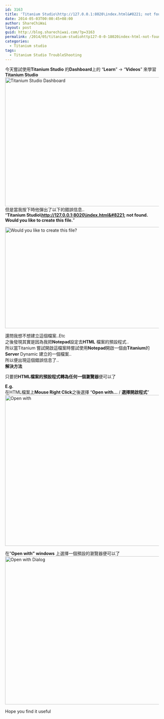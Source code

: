 ```yaml
---
id: 3163
title: 'Titanium Studio\http://127.0.0.1:8020\index.html&#8221; not found. Would you like to create this file.'
date: 2014-05-03T00:00:45+08:00
author: ShareChiWai
layout: post
guid: http://blog.sharechiwai.com/?p=3163
permalink: /2014/05/titanium-studiohttp127-0-0-18020index-html-not-found-would-you-like-to-create-this-file/
categories:
  - Titanium studio
tags:
  - Titanium Studio TroubleShooting
---
```

今天嘗試使用**Titanium Studio** 的**Dashboard**上的 &#8220;**Learn**&#8221; -> &#8220;**Videos**&#8221; 來學習 **Titanium Studio**  
<img class="alignnone" src="https://i1.wp.com/farm3.static.flickr.com/2902/14050438109_6b35974219_z.jpg?resize=625%2C423" alt="Titanium Studio Dashboard" width="625" height="423" data-recalc-dims="1" />  
但是當我按下時他彈出了以下的錯誤信息..  
&#8220;**Titanium Studio\http://127.0.0.1:8020\index.html&#8221; not found. Would you like to create this file.**&#8221;

<img class="alignnone" src="https://i0.wp.com/farm3.static.flickr.com/2898/14235331675_3489f7b790_z.jpg?resize=591%2C332" alt="Would you like to create this file?" width="591" height="332" data-recalc-dims="1" /> 

還問我想不想建立這個檔案..Etc  
之後發現其實是因為我把**Notepad**設定去**HTML** 檔案的預設程式..  
所以當Titanium 嘗試開啟這檔案時嘗試使用**Notepad**開啟一個由**Titanium**的**Server** Dynamic 建立的一個檔案..  
所以便出現這個錯誤信息了..  
**解決方法**

只要把**HTML檔案的預設程式轉為任何一個瀏覽器**便可以了

**E.g.**  
在HTML檔案上**Mouse Right Click**之後選擇 &#8220;**Open with&#8230;** / **選擇開啟程式**&#8221;  
<img class="alignnone" src="https://i2.wp.com/farm3.static.flickr.com/2921/14050586857_b9599fe3e3_z.jpg?resize=553%2C495" alt="Open with" width="553" height="495" data-recalc-dims="1" /> 

在&#8221;**Open with&#8221;** **windows** 上選擇一個預設的瀏覽器便可以了  
<img class="alignnone" src="https://i2.wp.com/farm3.static.flickr.com/2920/14257354113_1fe8917f37_z.jpg?resize=587%2C486" alt="Open with Dialog" width="587" height="486" data-recalc-dims="1" /> 

Hope you find it useful